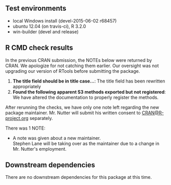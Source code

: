 ## Test environments
* local Windows install (devel-2015-06-02 r68457)
* ubuntu 12.04 (on travis-ci), R 3.2.0
* win-builder (devel and release)

## R CMD check results
In the previous CRAN submission, the NOTEs below were returned by CRAN. 
We apologize for not catching them earlier.  Our oversight was not upgrading
our version of RTools before submitting the package.

1. **The title field should be in title case...**: The title field has been rewritten appropriately 
2. **Found the following apparent S3 methods exported but not registered**: We have altered the documentation to properly register the methods.

After rerunning the checks, we have only one note left regarding the new package maintainer.  Mr. Nutter will submit his written consent to CRAN@R-project.org separately.

There was 1 NOTE:
  
  * A note was given about a new maintainer.  
Stephen Lane will be taking over as the maintainer
due to a change in Mr. Nutter's employment.

## Downstream dependencies
There are no downstream dependencies for this package
at this time.